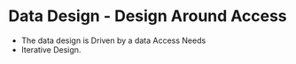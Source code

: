 # Data Design - Design Around Access

- The data design is Driven by a data Access Needs
- Iterative Design.
